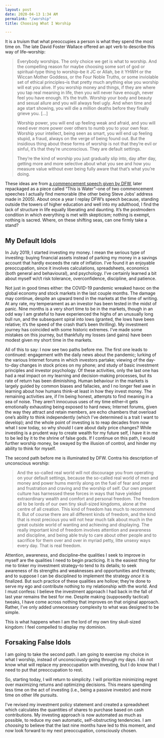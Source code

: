 ```yaml
---
layout: post
date: 2020-04-13 1:34 AM
permalink: "/worship"
title: Choosing What I Worship

---
```

It is a truism that what preoccupies a person is what they spend the most time on. The late David Foster Wallace offered an apt verb to describe this way of life–worship:

> Everybody worships. The only choice we get is what to worship. And the compelling reason for maybe choosing some sort of god or spiritual-type thing to worship–be it JC or Allah, be it YHWH or the Wiccan Mother Goddess, or the Four Noble Truths, or some inviolable set of ethical principles–is that pretty much anything else you worship will eat you alive. If you worship money and things, if they are where you tap real meaning in life, then you will never have enough, never feel you have enough. It’s the truth. Worship your body and beauty and sexual allure and you will always feel ugly. And when time and age start showing, you will die a million deaths before they finally grieve you. \[…\]
>
> Worship power, you will end up feeling weak and afraid, and you will need ever more power over others to numb you to your own fear. Worship your intellect, being seen as smart, you will end up feeling stupid, a fraud, always on the verge of being found out. But the insidious thing about these forms of worship is not that they’re evil or sinful, it’s that they’re unconscious. They are default settings.
>
> They’re the kind of worship you just gradually slip into, day after day, getting more and more selective about what you see and how you measure value without ever being fully aware that that’s what you’re doing.

These ideas are from [a commencement speech given by DFW,](https://www.youtube.com/watch?v=8CrOL-ydFMI) later repackaged as a piece called “This is Water”–one of two commencement speeches I actually find memorable (the other being Steve Jobs’ address made in 2005). About once a year I replay DFW’s speech because, standing outside the towers of higher education and well into my adulthood, I find the lack of structure in life equally liberating and daunting. It’s the postmodern condition in which everything is met with skepticism; nothing is exempt, nothing is sacred. Where, on these shifting seas, can one firmly take a stand?

## My Default Idols

In July 2019, I started investing my money. I mean the serious type of investing: buying financial assets instead of parking my money in a savings account that hardly exceeds the rate of inflation. I’ve found it an enjoyable preoccupation, since it involves calculations, spreadsheets, economics (both general and behavioural), and psychology. I’ve certainly learned a bit about myself w/r/t risk tolerance, overconfidence, discipline, and patience.

Not just in good times either: the COVID-19 pandemic wreaked havoc on the global economy and stock markets in the last couple months. The damage may continue, despite an upward trend in the markets at the time of writing. At any rate, my temperament as an investor has been tested in the midst of panic. Nine months is a very short time to be in the markets, though in an odd way I am grateful to have experienced the highs of an unusually long bull run, and the subsequent spiral into lows (granted, the lows have been relative; it’s the speed of the crash that’s been thrilling). My investment journey has coincided with some historic extremes. I’ve made some mistakes on this journey, but thankfully my losses (and gains) have been modest given my short time in the markets.

All of this to say: I now see two paths before me.‌ The first one leads to continued: engagement with the daily news about the pandemic; lurking of the various Internet forums in which investors partake; viewing of the day-to-day changes in stock prices on my phone; and study of basic investment principles and investor psychology. Of these activities, only the last one has had a real impact on my learning and decision-making processes, but its rate of return has been diminishing. Human behaviour in the markets is largely guided by common biases and fallacies, and I no longer feel awe in learning about how humans think–at least in how they invest money. The remaining activities are, if I’m being honest, attempts to find meaning in a sea of noise. They aren’t innocuous uses of my time either–it gets emotionally exhausting being exposed to hard news; Internet forums, given the way they attract and retain members, are echo chambers that overload one’s ability to think independently (which I’ve determined is a trait I want to develop); and the whole point of investing is to reap decades from now what I sow today, so why should I care about daily price changes? While investing is a prudent way to create wealth for my future self, I have it in me to be led by it to the shrine of false gods. If I continue on this path, I would further worship money, be swayed by the illusion of control, and hinder my ability to think for myself.

The second path before me is illuminated by DFW. Contra his description of unconscious worship:

> And the so-called real world will not discourage you from operating on your default settings, because the so-called real world of men and money and power hums merrily along on the fuel of fear and anger and frustration and craving and the worship of self. Our own present culture has harnessed these forces in ways that have yielded extraordinary wealth and comfort and personal freedom. The freedom all to be lords of our own tiny skull-sized kingdoms, alone at the centre of all creation. This kind of freedom has much to recommend it. But of course there are all different kinds of freedom, and the kind that is most precious you will not hear much talk about much in the great outside world of wanting and achieving and displaying. The really important kind of freedom involves attention and awareness and discipline, and being able truly to care about other people and to sacrifice for them over and over in myriad petty, litte unsexy ways every day. That is real freedom.

Attention, awareness, and discipline–the qualities I seek to improve in myself are the qualities I need to begin practicing. It is the easiest thing for me to tinker my investment strategy–to tend to its details; to seek awareness of its strengths and weaknesses and opportunities and threats; and to suppose I can be disciplined to implement the strategy _once_ it is finalized. But such practice of these qualities are hollow; they’re done to serve my ego and contribute nothing to my relationship with the world. And I must confess: I believe the investment approach I had back in the fall of last year remains the best for me. Despite making (supposedly tactical) tweaks, I have come across nothing that improves on that original approach. Rather, I’ve only added unnecessary complexity to what was designed to be simple.

This is what happens when I am the lord of my own tiny skull-sized kingdom:‌ I feel compelled to display my dominion.

## Forsaking False Idols

I am going to take the second path. I am going to exercise my choice in what I worship, instead of unconsciously going through my days. I do not know what will replace my preoccupation with investing, but I do know that I need to put that preoccupation to rest.

So, starting today, I will return to simplicity. I will prioritize minimizing regret over maximizing returns and optimizing decisions. This means spending less time on the act of investing (i.e., being a passive investor) and more time on other life pursuits.

I’ve revised my investment policy statement and created a spreadsheet which calculates the quantities of shares to purchase based on cash contributions. My investing approach is now automated as much as possible, to reduce my own automatic, self-obstructing tendencies. I am _choosing_ to believe that the last nine months have led to this moment, and now look forward to my next preoccupation, consciously chosen.